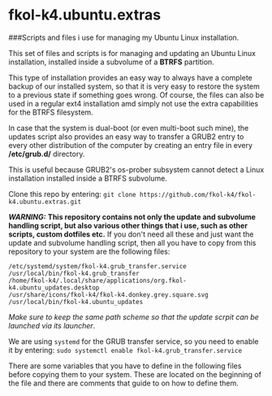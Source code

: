fkol-k4.ubuntu.extras
=====================

###Scripts and files i use for managing my Ubuntu Linux installation.

This set of files and scripts is for managing and updating an Ubuntu Linux installation, installed inside a subvolume of a **BTRFS** partition.

This type of installation provides an easy way to always have a complete backup of our installed system, so that it is very easy to restore the system to a previous state if something goes wrong.
Of course, the files can also be used in a regular ext4 installation amd simply not use the extra capabilities for the BTRFS filesystem.

In case that the system is dual-boot (or even multi-boot such mine), the updates script also provides an easy way to transfer a GRUB2 entry to every other distribution of the computer by creating an entry file in every **/etc/grub.d/** directory.

This is useful because GRUB2's os-prober subsystem cannot detect a Linux installation installed inside a BTRFS subvolume.

Clone this repo by entering:
`git clone https://github.com/fkol-k4/fkol-k4.ubuntu.extras.git`

**_WARNING:_**
**This repository contains not only the update and subvolume handling script, but also various other things that i use, such as other scripts, custom dotfiles etc.**
If you don't need all these and just want the update and subvolume handling script, then all you have to copy from this repository to your system are the following files: 

    /etc/systemd/system/fkol-k4.grub_transfer.service
    /usr/local/bin/fkol-k4.grub_transfer
    /home/fkol-k4/.local/share/applications/org.fkol-k4.ubuntu_updates.desktop
    /usr/share/icons/fkol-k4/fkol-k4.donkey.grey.square.svg
    /usr/local/bin/fkol-k4.ubuntu_updates

_Make sure to keep the same path scheme so that the update scrpit can be launched via its launcher_.

We are using `systemd` for the GRUB transfer service, so you need to enable it by entering:
`sudo systemctl enable fkol-k4.grub_transfer.service`

There are some variables that you have to define in the following files before copying them to your system.
These are located on the beginning of the file and there are comments that guide to on how to define them.
